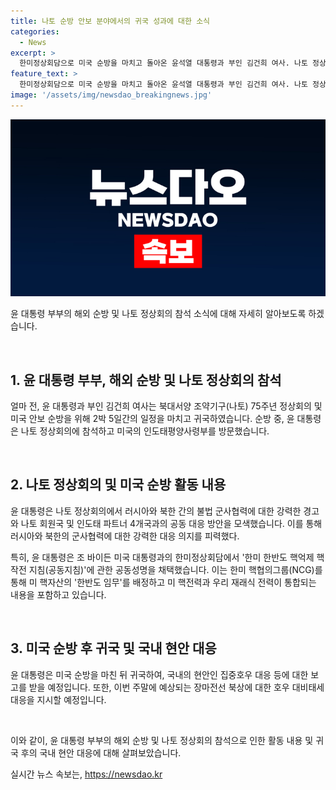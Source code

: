 ```yaml
---
title: 나토 순방 안보 분야에서의 귀국 성과에 대한 소식
categories:
  - News
excerpt: >
  한미정상회담으로 미국 순방을 마치고 돌아온 윤석열 대통령과 부인 김건희 여사. 나토 정상회의에서 러시아와 북한간의 불법 군사협력에 대한 경고를 보낸 윤 대통령은 한미 핵작전 공동지침 승인 등 국내 현안에 대한 논의와 대응에 집중할 것으로 보인다.
feature_text: >
  한미정상회담으로 미국 순방을 마치고 돌아온 윤석열 대통령과 부인 김건희 여사. 나토 정상회의에서 러시아와 북한간의 불법 군사협력에 대한 경고를 보낸 윤 대통령은 한미 핵작전 공동지침 승인 등 국내 현안에 대한 논의와 대응에 집중할 것으로 보인다.
image: '/assets/img/newsdao_breakingnews.jpg'
---
```


<p><img src="/assets/img/newsdao_breakingnews.jpg" alt="ontimetimes 속보" /></p>

<p>윤 대통령 부부의 해외 순방 및 나토 정상회의 참석 소식에 대해 자세히 알아보도록 하겠습니다.</p>

<p data-ke-size="size16">&nbsp;</p>

<h2 data-ke-size="size26">1. 윤 대통령 부부, 해외 순방 및 나토 정상회의 참석</h2>

<p>얼마 전, 윤 대통령과 부인 김건희 여사는 북대서양 조약기구(나토) 75주년 정상회의 및 미국 안보 순방을 위해 2박 5일간의 일정을 마치고 귀국하였습니다. 순방 중, 윤 대통령은 나토 정상회의에 참석하고 미국의 인도태평양사령부를 방문했습니다.</p>

<p data-ke-size="size16">&nbsp;</p>

<h2 data-ke-size="size26">2. 나토 정상회의 및 미국 순방 활동 내용</h2>

<p>윤 대통령은 나토 정상회의에서 러시아와 북한 간의 불법 군사협력에 대한 강력한 경고와 나토 회원국 및 인도태 파트너 4개국과의 공동 대응 방안을 모색했습니다. 이를 통해 러시아와 북한의 군사협력에 대한 강력한 대응 의지를 피력했다.</p>

<p>특히, 윤 대통령은 조 바이든 미국 대통령과의 한미정상회담에서 '한미 한반도 핵억제 핵작전 지침(공동지침)'에 관한 공동성명을 채택했습니다. 이는 한미 핵협의그룹(NCG)를 통해 미 핵자산의 '한반도 임무'를 배정하고 미 핵전력과 우리 재래식 전력이 통합되는 내용을 포함하고 있습니다.</p>

<p data-ke-size="size16">&nbsp;</p>

<h2 data-ke-size="size26">3. 미국 순방 후 귀국 및 국내 현안 대응</h2>

<p>윤 대통령은 미국 순방을 마친 뒤 귀국하여, 국내의 현안인 집중호우 대응 등에 대한 보고를 받을 예정입니다. 또한, 이번 주말에 예상되는 장마전선 북상에 대한 호우 대비태세 대응을 지시할 예정입니다.</p>

<p data-ke-size="size16">&nbsp;</p>

<p>이와 같이, 윤 대통령 부부의 해외 순방 및 나토 정상회의 참석으로 인한 활동 내용 및 귀국 후의 국내 현안 대응에 대해 살펴보았습니다.</p>
실시간 뉴스 속보는, <a href="https://newsdao.kr" rel="dofollow">https://newsdao.kr</a>


